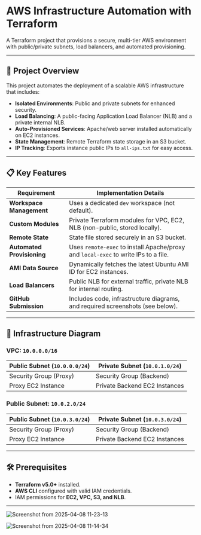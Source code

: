 # AWS Infrastructure Automation with Terraform

A Terraform project that provisions a secure, multi-tier AWS environment with public/private subnets, load balancers, and automated provisioning.

---

## 🚀 Project Overview

This project automates the deployment of a scalable AWS infrastructure that includes:
- **Isolated Environments**: Public and private subnets for enhanced security.
- **Load Balancing**: A public-facing Application Load Balancer (NLB) and a private internal NLB.
- **Auto-Provisioned Services**: Apache/web server installed automatically on EC2 instances.
- **State Management**: Remote Terraform state storage in an S3 bucket.
- **IP Tracking**: Exports instance public IPs to `all-ips.txt` for easy access.

---

## 📋 Key Features

| Requirement                                | Implementation Details                                                                 |
|--------------------------------------------|---------------------------------------------------------------------------------------|
| **Workspace Management**                   | Uses a dedicated `dev` workspace (not default).                                       |
| **Custom Modules**                         | Private Terraform modules for VPC, EC2, NLB (non-public, stored locally).             |
| **Remote State**                           | State file stored securely in an S3 bucket.                                           |
| **Automated Provisioning**                 | Uses `remote-exec` to install Apache/proxy and `local-exec` to write IPs to a file.   |
| **AMI Data Source**                        | Dynamically fetches the latest Ubuntu AMI ID for EC2 instances.                       |
| **Load Balancers**                         | Public NLB for external traffic, private NLB for internal routing.                    |
| **GitHub Submission**                      | Includes code, infrastructure diagrams, and required screenshots (see below).         |

---

## 📐 Infrastructure Diagram

### VPC: `10.0.0.0/16`
| Public Subnet (`10.0.0.0/24`)         | Private Subnet (`10.0.1.0/24`)          |
|---------------------------------------|------------------------------------------|
| Security Group (Proxy)                | Security Group (Backend)                 |
| Proxy EC2 Instance                    | Private Backend EC2 Instances            |

### Public Subnet: `10.0.2.0/24`
| Public Subnet (`10.0.3.0/24`)         | Private Subnet (`10.0.3.0/24`)          |
|---------------------------------------|------------------------------------------|
| Security Group (Proxy)                | Security Group (Backend)                 |
| Proxy EC2 Instance                    | Private Backend EC2 Instances            |

---

## 🛠️ Prerequisites
- **Terraform v5.0+** installed.
- **AWS CLI** configured with valid IAM credentials.
- IAM permissions for **EC2, VPC, S3, and NLB**.
---







![Screenshot from 2025-04-08 11-23-13](https://github.com/user-attachments/assets/7a3341e7-a5f2-44ef-a240-d938aa9b6db6)


![Screenshot from 2025-04-08 11-14-34](https://github.com/user-attachments/assets/c20337c2-c3ee-468e-84de-133bdf2c99cb)
